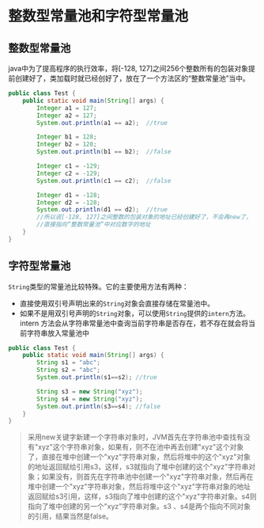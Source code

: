 # 整数型常量池和字符型常量池

## 整数型常量池

java中为了提高程序的执行效率，将[-128, 127]之间256个整数所有的包装对象提前创建好了，类加载时就已经创好了，放在了一个方法区的“整数常量池”当中。

```java
public class Test {
    public static void main(String[] args) {
        Integer a1 = 127;
        Integer a2 = 127;
        System.out.println(a1 == a2);  //true

        Integer b1 = 128;
        Integer b2 = 128;
        System.out.println(b1 == b2);  //false

        Integer c1 = -129;
        Integer c2 = -129;
        System.out.println(c1 == c2);  //false

        Integer d1 = -128;
        Integer d2 = -128;
        System.out.println(d1 == d2);  //true
        //所以说[-128, 127]之间整数的包装对象的地址已经创建好了，不会再new了，
        //直接指向“整数常量池”中对应数字的地址
    }
}
```

## 字符型常量池

`String`类型的常量池比较特殊。它的主要使用方法有两种：

- 直接使用双引号声明出来的`String`对象会直接存储在常量池中。
- 如果不是用双引号声明的`String`对象，可以使用`String`提供的`intern`方法。intern 方法会从字符串常量池中查询当前字符串是否存在，若不存在就会将当前字符串放入常量池中

```java
public class Test {
    public static void main(String[] args) {
        String s1 = "abc";
        String s2 = "abc";
        System.out.println(s1==s2); //true

        String s3 = new String("xyz");
        String s4 = new String("xyz");
        System.out.println(s3==s4); //false
    }
}
```

> 采用new关键字新建一个字符串对象时，JVM首先在字符串池中查找有没有"xyz"这个字符串对象，如果有，则不在池中再去创建"xyz"这个对象了，直接在堆中创建一个"xyz"字符串对象，然后将堆中的这个"xyz"对象的地址返回赋给引用s3，这样，s3就指向了堆中创建的这个"xyz"字符串对象；如果没有，则首先在字符串池中创建一个"xyz"字符串对象，然后再在堆中创建一个"xyz"字符串对象，然后将堆中这个"xyz"字符串对象的地址返回赋给s3引用，这样，s3指向了堆中创建的这个"xyz"字符串对象。s4则指向了堆中创建的另一个"xyz"字符串对象。s3 、s4是两个指向不同对象的引用，结果当然是false。
